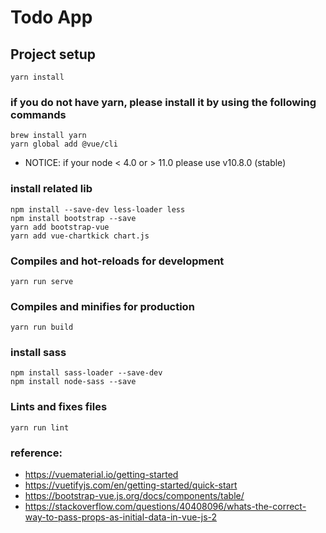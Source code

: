 # Todo App

## Project setup
```
yarn install
```
### if you do not have yarn, please install it by using the following commands
```
brew install yarn
yarn global add @vue/cli
```
- NOTICE: if your node < 4.0 or > 11.0 please use v10.8.0 (stable)

### install related lib
```
npm install --save-dev less-loader less
npm install bootstrap --save
yarn add bootstrap-vue
yarn add vue-chartkick chart.js
```

### Compiles and hot-reloads for development
```
yarn run serve
```

### Compiles and minifies for production
```
yarn run build
```
### install sass
```
npm install sass-loader --save-dev
npm install node-sass --save
```

### Lints and fixes files
```
yarn run lint
```

### reference:
- https://vuematerial.io/getting-started
- https://vuetifyjs.com/en/getting-started/quick-start
- https://bootstrap-vue.js.org/docs/components/table/
- https://stackoverflow.com/questions/40408096/whats-the-correct-way-to-pass-props-as-initial-data-in-vue-js-2
